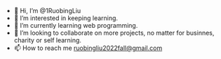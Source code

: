 - 👋 Hi, I’m @1RuobingLiu
- 👀 I’m interested in keeping learning.
- 🌱 I’m currently learning web programming.
- 💞️ I’m looking to collaborate on more projects, no matter for businnes, charity or self learning.
- 📫 How to reach me ruobingliu2022fall@gmail.com

<!---
1RuobingLiu/1RuobingLiu is a ✨ special ✨ repository because its `README.md` (this file) appears on your GitHub profile.
You can click the Preview link to take a look at your changes.
--->
